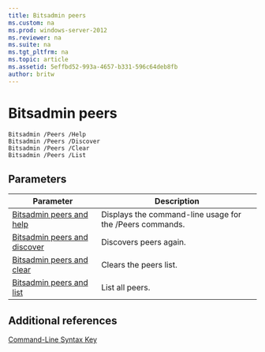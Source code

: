 ```yaml
---
title: Bitsadmin peers
ms.custom: na
ms.prod: windows-server-2012
ms.reviewer: na
ms.suite: na
ms.tgt_pltfrm: na
ms.topic: article
ms.assetid: 5effbd52-993a-4657-b331-596c64deb8fb
author: britw
---
```

# Bitsadmin peers
  
```  
Bitsadmin /Peers /Help  
Bitsadmin /Peers /Discover  
Bitsadmin /Peers /Clear  
Bitsadmin /Peers /List  
```  
  
## Parameters  
  
|Parameter|Description|  
|-------------|---------------|  
|[Bitsadmin peers and help](Bitsadmin-peers-and-help.md)|Displays the command\-line usage for the \/Peers commands.|  
|[Bitsadmin peers and discover](Bitsadmin-peers-and-discover.md)|Discovers peers again.|  
|[Bitsadmin peers and clear](Bitsadmin-peers-and-clear.md)|Clears the peers list.|  
|[Bitsadmin peers and list](Bitsadmin-peers-and-list.md)|List all peers.|  
  
## Additional references  
[Command-Line Syntax Key](Command-Line-Syntax-Key.md)  
  

